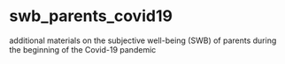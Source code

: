 # swb_parents_covid19
additional materials on the subjective well-being (SWB) of parents during the beginning of the Covid-19 pandemic
